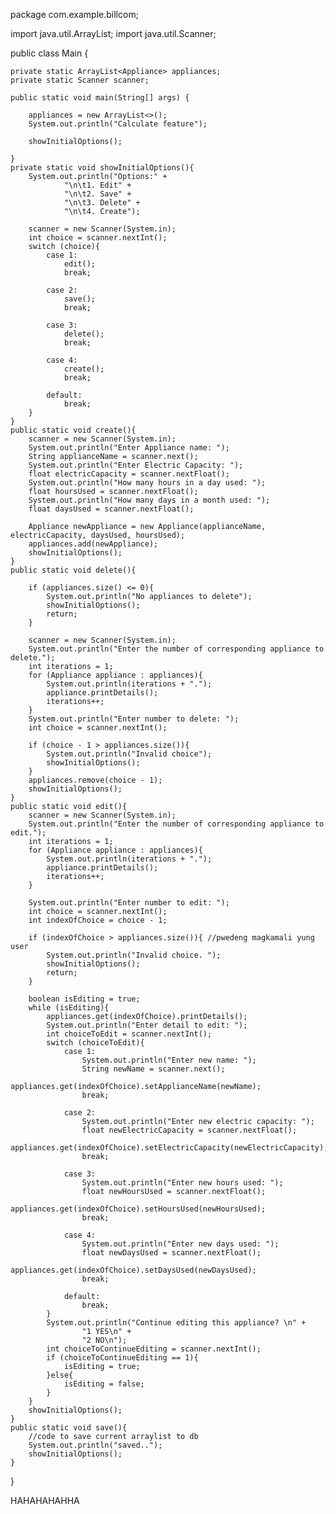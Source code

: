 package com.example.billcom;

import java.util.ArrayList;
import java.util.Scanner;

public class Main {

    private static ArrayList<Appliance> appliances;
    private static Scanner scanner;

    public static void main(String[] args) {

        appliances = new ArrayList<>();
        System.out.println("Calculate feature");

        showInitialOptions();

    }
    private static void showInitialOptions(){
        System.out.println("Options:" +
                "\n\t1. Edit" +
                "\n\t2. Save" +
                "\n\t3. Delete" +
                "\n\t4. Create");

        scanner = new Scanner(System.in);
        int choice = scanner.nextInt();
        switch (choice){
            case 1:
                edit();
                break;

            case 2:
                save();
                break;

            case 3:
                delete();
                break;

            case 4:
                create();
                break;

            default:
                break;
        }
    }
    public static void create(){
        scanner = new Scanner(System.in);
        System.out.println("Enter Appliance name: ");
        String applianceName = scanner.next();
        System.out.println("Enter Electric Capacity: ");
        float electricCapacity = scanner.nextFloat();
        System.out.println("How many hours in a day used: ");
        float hoursUsed = scanner.nextFloat();
        System.out.println("How many days in a month used: ");
        float daysUsed = scanner.nextFloat();

        Appliance newAppliance = new Appliance(applianceName, electricCapacity, daysUsed, hoursUsed);
        appliances.add(newAppliance);
        showInitialOptions();
    }
    public static void delete(){

        if (appliances.size() <= 0){
            System.out.println("No appliances to delete");
            showInitialOptions();
            return;
        }

        scanner = new Scanner(System.in);
        System.out.println("Enter the number of corresponding appliance to delete.");
        int iterations = 1;
        for (Appliance appliance : appliances){
            System.out.println(iterations + ".");
            appliance.printDetails();
            iterations++;
        }
        System.out.println("Enter number to delete: ");
        int choice = scanner.nextInt();

        if (choice - 1 > appliances.size()){
            System.out.println("Invalid choice");
            showInitialOptions();
        }
        appliances.remove(choice - 1);
        showInitialOptions();
    }
    public static void edit(){
        scanner = new Scanner(System.in);
        System.out.println("Enter the number of corresponding appliance to edit.");
        int iterations = 1;
        for (Appliance appliance : appliances){
            System.out.println(iterations + ".");
            appliance.printDetails();
            iterations++;
        }

        System.out.println("Enter number to edit: ");
        int choice = scanner.nextInt();
        int indexOfChoice = choice - 1;

        if (indexOfChoice > appliances.size()){ //pwedeng magkamali yung user
            System.out.println("Invalid choice. ");
            showInitialOptions();
            return;
        }

        boolean isEditing = true;
        while (isEditing){
            appliances.get(indexOfChoice).printDetails();
            System.out.println("Enter detail to edit: ");
            int choiceToEdit = scanner.nextInt();
            switch (choiceToEdit){
                case 1:
                    System.out.println("Enter new name: ");
                    String newName = scanner.next();
                    appliances.get(indexOfChoice).setApplianceName(newName);
                    break;

                case 2:
                    System.out.println("Enter new electric capacity: ");
                    float newElectricCapacity = scanner.nextFloat();
                    appliances.get(indexOfChoice).setElectricCapacity(newElectricCapacity);
                    break;

                case 3:
                    System.out.println("Enter new hours used: ");
                    float newHoursUsed = scanner.nextFloat();
                    appliances.get(indexOfChoice).setHoursUsed(newHoursUsed);
                    break;

                case 4:
                    System.out.println("Enter new days used: ");
                    float newDaysUsed = scanner.nextFloat();
                    appliances.get(indexOfChoice).setDaysUsed(newDaysUsed);
                    break;

                default:
                    break;
            }
            System.out.println("Continue editing this appliance? \n" +
                    "1 YES\n" +
                    "2 NO\n");
            int choiceToContinueEditing = scanner.nextInt();
            if (choiceToContinueEditing == 1){
                isEditing = true;
            }else{
                isEditing = false;
            }
        }
        showInitialOptions();
    }
    public static void save(){
        //code to save current arraylist to db
        System.out.println("saved..");
        showInitialOptions();
    }
}


HAHAHAHAHHA
